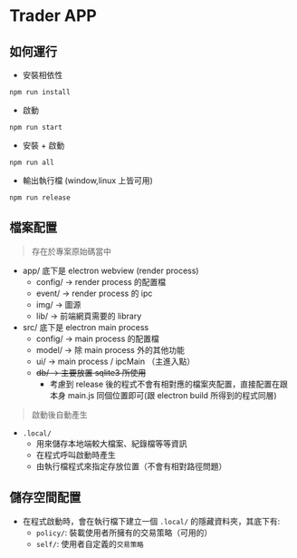 # Trader APP

## 如何運行

* 安裝相依性
```
npm run install
```
* 啟動
```
npm run start
```
* 安裝 + 啟動
```
npm run all
```
* 輸出執行檔 (window,linux 上皆可用)
```
npm run release
```

## 檔案配置

> 存在於專案原始碼當中

* app/ 底下是 electron webview (render process)
    * config/ -> render process 的配置檔
    * event/ -> render process 的 ipc 
    * img/ -> 圖源
    * lib/ -> 前端網頁需要的 library 
* src/ 底下是 electron main process
    * config/ -> main process 的配置檔
    * model/ -> 除 main process 外的其他功能
    * ui/ -> main process / ipcMain （主進入點）
    * ~~db/ -> 主要放置 sqlite3 所使用~~
        * 考慮到 release 後的程式不會有相對應的檔案夾配置，直接配置在跟本身 main.js 同個位置即可(跟 electron build 所得到的程式同層)

> 啟動後自動產生

* `.local/` 
    * 用來儲存本地端較大檔案、紀錄檔等等資訊
    * 在程式呼叫啟動時產生
    * 由執行檔程式來指定存放位置（不會有相對路徑問題）

## 儲存空間配置

* 在程式啟動時，會在執行檔下建立一個 `.local/` 的隱藏資料夾，其底下有:
    * `policy/`: 裝載使用者所擁有的交易策略（可用的）
    * `self/`: 使用者自定義的`交易策略`